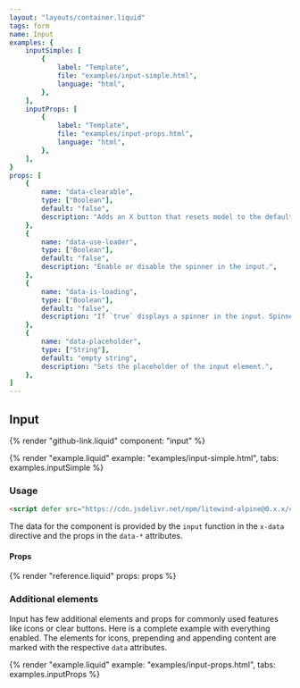 ```yaml
---
layout: "layouts/container.liquid"
tags: form
name: Input
examples: {
    inputSimple: [
        {
            label: "Template",
            file: "examples/input-simple.html",
            language: "html",
        },
    ],
    inputProps: [
        {
            label: "Template",
            file: "examples/input-props.html",
            language: "html",
        },
    ],
}
props: [
    {
        name: "data-clearable",
        type: ["Boolean"],
        default: "false",
        description: "Adds an X button that resets model to the default value.",
    },
    {
        name: "data-use-loader",
        type: ["Boolean"],
        default: "false",
        description: "Enable or disable the spinner in the input.",
    },
    {
        name: "data-is-loading",
        type: ["Boolean"],
        default: "false",
        description: "If `true` displays a spinner in the input. Spinner should be first enabled in the `data-use-loader` prop.",
    },
    {
        name: "data-placeholder",
        type: ["String"],
        default: "empty string",
        description: "Sets the placeholder of the input element.",
    },
]
---
```

## Input

{% render "github-link.liquid" component: "input" %}

{% render "example.liquid" example: "examples/input-simple.html", tabs: examples.inputSimple %}

### Usage

```html
<script defer src="https://cdn.jsdelivr.net/npm/litewind-alpine@0.x.x/components/input/dist/cdn.min.js"></script>
```

The data for the component is provided by the `input` function in the `x-data` directive and the props in the `data-*` attributes.

#### Props

{% render "reference.liquid" props: props %}

### Additional elements

Input has few additional elements and props for commonly used features like icons or clear buttons. Here is a complete example with everything enabled. The elements for icons, prepending and appending content are marked with the respective `data` attributes.

{% render "example.liquid" example: "examples/input-props.html", tabs: examples.inputProps %}
